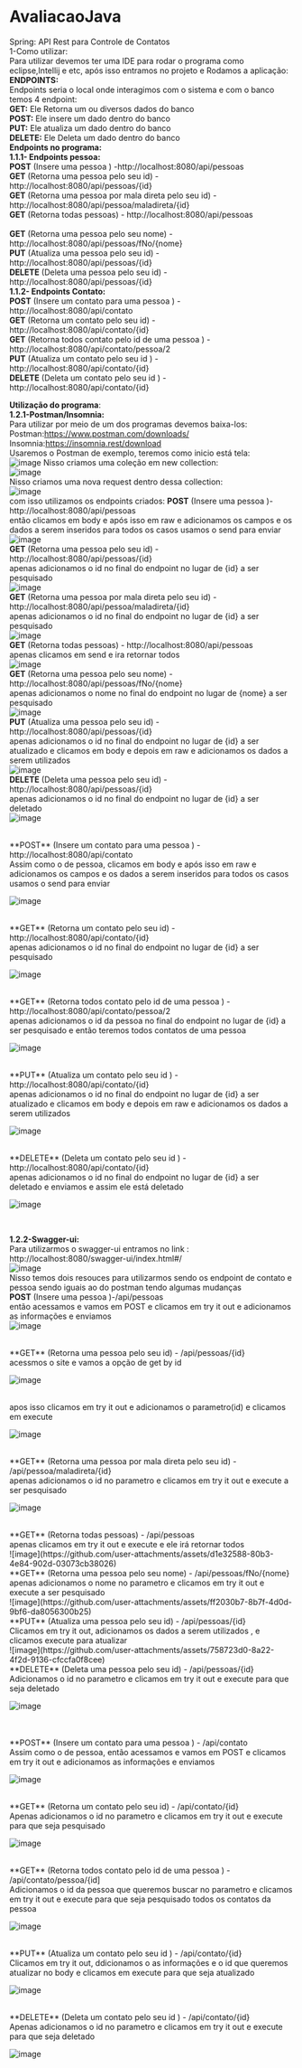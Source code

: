 # AvaliacaoJava
Spring: API Rest para Controle de Contatos 
<br/>
1-Como utilizar:
<br/>
Para utilizar devemos ter uma IDE para rodar o programa como eclipse,Intellij e etc, após isso entramos no  projeto e Rodamos a aplicação:
<br/>
**ENDPOINTS:**
<br/>
Endpoints seria o local onde interagimos com o sistema e com o banco temos 4 endpoint:
<br/>
**GET:** Ele Retorna um ou diversos dados do banco
<br/>
**POST:** Ele insere um dado dentro do banco
<br/>
**PUT:** Ele atualiza um dado dentro do banco
<br/>
**DELETE:** Ele Deleta um dado dentro do banco
<br/>
**Endpoints no programa:**
<br/>
**1.1.1- Endpoints pessoa:**
<br/>
**POST** (Insere uma pessoa ) -http://localhost:8080/api/pessoas
<br/>
**GET** (Retorna uma pessoa pelo seu id) - http://localhost:8080/api/pessoas/{id}
<br/>
**GET** (Retorna uma pessoa por mala direta pelo seu id) - http://localhost:8080/api/pessoa/maladireta/{id}
<br/>
**GET** (Retorna todas pessoas) - http://localhost:8080/api/pessoas  
<br/>
**GET** (Retorna uma pessoa pelo seu nome) - http://localhost:8080/api/pessoas/fNo/{nome}
<br/>
**PUT** (Atualiza uma pessoa pelo seu id) - http://localhost:8080/api/pessoas/{id}
<br/>
**DELETE** (Deleta uma pessoa pelo seu id) - http://localhost:8080/api/pessoas/{id}
<br/>
**1.1.2- Endpoints Contato:**<br/>
 **POST** (Insere um contato para uma pessoa ) - http://localhost:8080/api/contato 
 <br/>
 **GET** (Retorna um contato pelo seu id) -  http://localhost:8080/api/contato/{id}
 <br/>
 **GET** (Retorna todos contato pelo id de uma pessoa ) - http://localhost:8080/api/contato/pessoa/2 
 <br/>
 **PUT** (Atualiza um contato pelo seu id ) - http://localhost:8080/api/contato/{id}
 <br/>
 **DELETE** (Deleta um contato pelo seu id ) - http://localhost:8080/api/contato/{id}
 <br/>


**Utilização do programa**:
<br/>
**1.2.1-Postman/Insomnia:** 
<br/>
Para utilizar por meio de um dos programas devemos baixa-los: 
<br/>
Postman:https://www.postman.com/downloads/  
Insomnia:https://insomnia.rest/download 
<br/>
Usaremos o Postman de exemplo, teremos como inicio está tela: <br/>
![image](https://github.com/user-attachments/assets/334f17dd-f533-45f7-b066-ffbf2a77fd7a)
Nisso criamos uma coleção em new collection: <br/>
![image](https://github.com/user-attachments/assets/b9be420f-fca4-4a95-bcb2-632cd9612895)<br/>
Nisso criamos uma nova request dentro dessa collection: <br/>
![image](https://github.com/user-attachments/assets/4d23c1fa-b8cb-400a-9c37-485266618c6c)
<br/>
com isso utilizamos os endpoints criados:
**POST** (Insere uma pessoa )-http://localhost:8080/api/pessoas <br/> então clicamos em body e após isso em raw e adicionamos os campos e os dados a serem inseridos para todos os casos usamos o send para enviar <br/>
![image](https://github.com/user-attachments/assets/d2179c72-ab26-49f4-a7b2-d073359661bc)
<br/>
**GET** (Retorna uma pessoa pelo seu id) - http://localhost:8080/api/pessoas/{id} <br/> apenas adicionamos o id no final do endpoint no lugar de {id} a ser pesquisado <br/>
![image](https://github.com/user-attachments/assets/a345d34c-a3ce-496d-8396-384a13adff2e)
<br/>
**GET** (Retorna uma pessoa por mala direta pelo seu id) - http://localhost:8080/api/pessoa/maladireta/{id} <br/> apenas adicionamos o id no final do endpoint no lugar de {id} a ser pesquisado <br/>
![image](https://github.com/user-attachments/assets/63e75ca5-650e-43f4-bee5-21ba285bb9a2)
<br/>
**GET** (Retorna todas pessoas) - http://localhost:8080/api/pessoas  <br/> apenas clicamos em send e ira retornar todos <br/>
![image](https://github.com/user-attachments/assets/30655ec7-4805-454e-9465-c41d0b368dd5)
<br/>
**GET** (Retorna uma pessoa pelo seu nome) - http://localhost:8080/api/pessoas/fNo/{nome} <br/> apenas adicionamos o nome no final do endpoint no lugar de {nome} a ser pesquisado <br/>
![image](https://github.com/user-attachments/assets/ea3cbbaa-c2fe-46ea-a1c4-b46c80ee9c9f)
<br/>
**PUT** (Atualiza uma pessoa pelo seu id) - http://localhost:8080/api/pessoas/{id} <br/> apenas adicionamos o id no final do endpoint no lugar de {id} a ser atualizado e clicamos em body e depois em raw e adicionamos os dados a serem utilizados
<br/>
![image](https://github.com/user-attachments/assets/82a00d0a-6819-4eb5-8145-f9d26078554f)
<br/>
**DELETE** (Deleta uma pessoa pelo seu id) - http://localhost:8080/api/pessoas/{id}<br/>  apenas adicionamos o id no final do endpoint no lugar de {id} a ser deletado
<br/>
![image](https://github.com/user-attachments/assets/562fc3db-b5fe-4cd7-939a-a02c85107d9b)
<br/>

<br/>
 **POST** (Insere um contato para uma pessoa ) - http://localhost:8080/api/contato <br/> Assim como o de pessoa, clicamos em body e após isso em raw e adicionamos os campos e os dados a serem inseridos para todos os casos usamos o send para enviar
 <br/>
 
 ![image](https://github.com/user-attachments/assets/ad16e57d-deb2-4ef8-bb5d-83d42c04122d)
 
 <br/>
 **GET** (Retorna um contato pelo seu id) -  http://localhost:8080/api/contato/{id}<br/> apenas adicionamos o id no final do endpoint no lugar de {id} a ser pesquisado 
 <br/>
 
 ![image](https://github.com/user-attachments/assets/966c96d4-c8c5-4d21-b89d-b0cfc8fc9c90)
 
 <br/>
 **GET** (Retorna todos contato pelo id de uma pessoa ) - http://localhost:8080/api/contato/pessoa/2 <br/> apenas adicionamos o id da pessoa no final do endpoint no lugar de {id} a ser pesquisado e então teremos todos contatos de uma pessoa 
 <br/>
 
 ![image](https://github.com/user-attachments/assets/1a95269a-b002-4a8c-9322-449016bade49)
 
 <br/>
 **PUT** (Atualiza um contato pelo seu id ) - http://localhost:8080/api/contato/{id}<br/>  apenas adicionamos o id no final do endpoint no lugar de {id} a ser atualizado e clicamos em body e depois em raw e adicionamos os dados a serem utilizados
 <br/>
 
 ![image](https://github.com/user-attachments/assets/96a86470-70dc-480d-bb34-53f0b21d7322)
 
 <br/>
 **DELETE** (Deleta um contato pelo seu id ) - http://localhost:8080/api/contato/{id}<br/> apenas adicionamos o id no final do endpoint no lugar de {id} a ser deletado e enviamos e assim ele está deletado
 <br/>
 
 ![image](https://github.com/user-attachments/assets/cb250c5e-2dd2-4798-99e0-97f73d08ba94)
 
 <br/>

**1.2.2-Swagger-ui:**  <br/>
Para utilizarmos o swagger-ui entramos no link : http://localhost:8080/swagger-ui/index.html#/  <br/> ![image](https://github.com/user-attachments/assets/fde4467a-63b2-4907-a165-0e19ed05804a) <br/>
Nisso temos dois resouces para utilizarmos sendo os endpoint de contato e pessoa sendo iguais ao do postman tendo algumas mudanças
<br/>
**POST** (Insere uma pessoa )-/api/pessoas  <br/>  então acessamos e vamos em POST e clicamos em try it out e adicionamos as informações e enviamos <br/>
![image](https://github.com/user-attachments/assets/84f2eab2-75e6-4caa-b5eb-56ece91c042a)

<br/>
**GET** (Retorna uma pessoa pelo seu id) - /api/pessoas/{id} <br/> acessmos o site e vamos a opção de get by id <br/>

![image](https://github.com/user-attachments/assets/c22c0ef3-14f2-4361-aabe-755fa55697f0)

<br/> apos isso clicamos em try it out e adicionamos o parametro(id) e clicamos em execute <br/>

![image](https://github.com/user-attachments/assets/813a0fe2-e90a-4c9c-93c8-df2ae7693803)

<br/>
**GET** (Retorna uma pessoa por mala direta pelo seu id) - /api/pessoa/maladireta/{id} <br/> apenas adicionamos o id no parametro e clicamos em try it out e execute a ser pesquisado <br/>

![image](https://github.com/user-attachments/assets/b7a36668-2dc2-4f12-9bd9-1c31200e9ef2)

<br/>
**GET** (Retorna todas pessoas) - /api/pessoas  <br/> apenas clicamos em try it out e execute e ele irá retornar todos <br/>
![image](https://github.com/user-attachments/assets/d1e32588-80b3-4e84-902d-03073cb38026)
<br/>
**GET** (Retorna uma pessoa pelo seu nome) - /api/pessoas/fNo/{nome} <br/> apenas adicionamos o nome no parametro e clicamos em try it out e execute a ser pesquisado <br/>
![image](https://github.com/user-attachments/assets/ff2030b7-8b7f-4d0d-9bf6-da8056300b25)

<br/>
**PUT** (Atualiza uma pessoa pelo seu id) - /api/pessoas/{id} <br/> Clicamos em try it out, adicionamos os dados a serem utilizados , e clicamos execute para atualizar
<br/>
![image](https://github.com/user-attachments/assets/758723d0-8a22-4f2d-9136-cfccfa0f8cee)

<br/>
**DELETE** (Deleta uma pessoa pelo seu id) - /api/pessoas/{id}<br/> Adicionamos o id no parametro e clicamos em try it out e execute para que seja deletado
<br/>

![image](https://github.com/user-attachments/assets/7af7fe2b-83b8-4dc5-b288-c3d55af6ce3d)

<br/>

<br/>
 **POST** (Insere um contato para uma pessoa ) - /api/contato <br/> Assim como o de pessoa, então acessamos e vamos em POST e clicamos em try it out e adicionamos as informações e enviamos
 <br/>
 
 ![image](https://github.com/user-attachments/assets/f8e0c26e-b57c-45e6-9bed-9ab78938adde)
 
 <br/>
 **GET** (Retorna um contato pelo seu id) -  /api/contato/{id}<br/> Apenas adicionamos o id no parametro e clicamos em try it out e execute para que seja pesquisado
 <br/>
 
![image](https://github.com/user-attachments/assets/f1d52ce5-b874-4597-9e8b-3d6e345b4afe)

 <br/>
 **GET** (Retorna todos contato pelo id de uma pessoa ) - /api/contato/pessoa/{id] <br/> Adicionamos o id da pessoa que queremos buscar no parametro e clicamos em try it out e execute para que seja pesquisado todos os contatos da pessoa
 <br/>
 
![image](https://github.com/user-attachments/assets/1555099c-0b7a-4d97-ad19-a6a591736ea8)

 <br/>
 **PUT** (Atualiza um contato pelo seu id ) - /api/contato/{id}<br/>  Clicamos em try it out, ddicionamos o as informações e o id que queremos atualizar no body e clicamos em execute para que seja atualizado
 <br/>
 
![image](https://github.com/user-attachments/assets/29f53666-dce5-409b-99dc-5ce68d7e36ed)

 <br/>
 **DELETE** (Deleta um contato pelo seu id ) - /api/contato/{id}<br/> Apenas adicionamos o id no parametro e clicamos em try it out e execute para que seja deletado
 <br/>
 
![image](https://github.com/user-attachments/assets/8ec0cbc4-c30a-47bb-a52f-abf82ff61411)

 <br/>
<br/>



